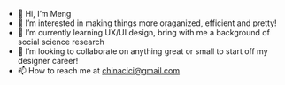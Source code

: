 - 👋 Hi, I’m Meng
- 👀 I’m interested in making things more oraganized, efficient and pretty!
- 🌱 I’m currently learning UX/UI design, bring with me a background of social science research 
- 💞️ I’m looking to collaborate on anything great or small to start off my designer career!
- 📫 How to reach me at chinacici@gmail.com

<!---
chinacici/chinacici is a ✨ special ✨ repository because its `README.md` (this file) appears on your GitHub profile.
You can click the Preview link to take a look at your changes.
--->
